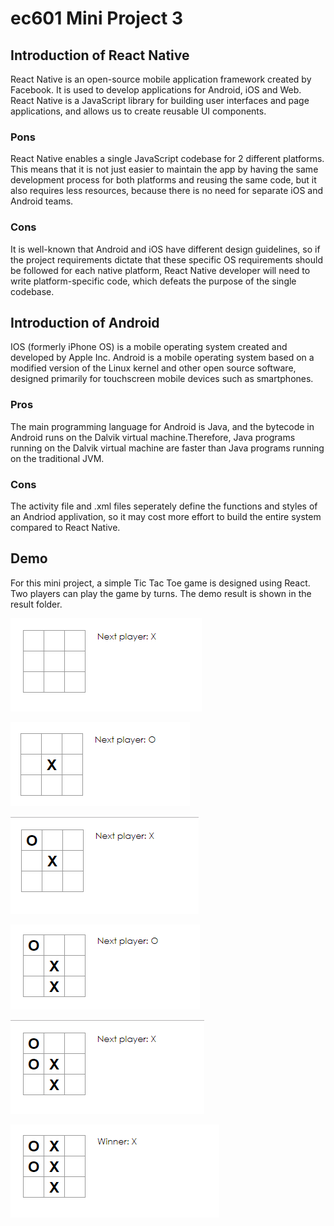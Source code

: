 # ec601 Mini Project 3
## Introduction of React Native
React Native is an open-source mobile application framework created by Facebook. It is used to develop applications for Android, iOS and Web. React Native is a JavaScript library for building user interfaces and page applications, and allows us to create reusable UI components.

### Pons
React Native enables a single JavaScript codebase for 2 different platforms. This means that it is not just easier to maintain the app by having the same development process for both platforms and reusing the same code, but it also requires less resources, because there is no need for separate iOS and Android teams.
### Cons
It is well-known that Android and iOS have different design guidelines, so if the project requirements dictate that these specific OS requirements should be followed for each native platform, React Native developer will need to write platform-specific code, which defeats the purpose of the single codebase.

## Introduction of Android
IOS (formerly iPhone OS) is a mobile operating system created and developed by Apple Inc. Android is a mobile operating system based on a modified version of the Linux kernel and other open source software, designed primarily for touchscreen mobile devices such as smartphones.

### Pros
The main programming language for Android is Java, and the bytecode in Android runs on the Dalvik virtual machine.Therefore, Java programs running on the Dalvik virtual machine are faster than Java programs running on the traditional JVM.
### Cons
The activity file and .xml files seperately define the functions and styles of an Andriod applivation, so it may cost more effort to build the entire system compared to React Native.


## Demo
For this mini project, a simple Tic Tac Toe game is designed using React. Two players can play the game by turns. The demo result is shown in the result folder.

![pic 1](https://github.com/827265717/ec601_mini3/blob/master/Result/1.png)

![pic 2](https://github.com/827265717/ec601_mini3/blob/master/Result/2.png)

![pic 3](https://github.com/827265717/ec601_mini3/blob/master/Result/3.png)

![pic 4](https://github.com/827265717/ec601_mini3/blob/master/Result/4.png)

![pic 5](https://github.com/827265717/ec601_mini3/blob/master/Result/5.png)

![pic 6](https://github.com/827265717/ec601_mini3/blob/master/Result/6.png)

